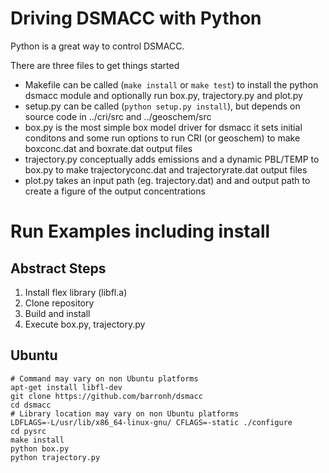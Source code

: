 # Driving DSMACC with Python

Python is a great way to control DSMACC.

There are three files to get things started

 - Makefile can be called (`make install` or `make test`)
            to install the python dsmacc module and optionally
            run box.py, trajectory.py and plot.py
 - setup.py can be called (`python setup.py install`),
            but depends on source code in ../cri/src
            and ../geoschem/src
 - box.py   is the most simple box model driver for dsmacc
            it sets initial conditons and some run options
            to run CRI (or geoschem) to make boxconc.dat
            and boxrate.dat output files
 - trajectory.py conceptually adds emissions and a dynamic
            PBL/TEMP to box.py to make trajectoryconc.dat
            and trajectoryrate.dat output files
 - plot.py  takes an input path (eg. trajectory.dat) and
            and output path to create a figure of the output
            concentrations

# Run Examples including install

## Abstract Steps

1. Install flex library (libfl.a)
2. Clone repository
3. Build and install
4. Execute box.py, trajectory.py

## Ubuntu

```
# Command may vary on non Ubuntu platforms
apt-get install libfl-dev
git clone https://github.com/barronh/dsmacc
cd dsmacc
# Library location may vary on non Ubuntu platforms
LDFLAGS=-L/usr/lib/x86_64-linux-gnu/ CFLAGS=-static ./configure
cd pysrc
make install
python box.py
python trajectory.py
```
